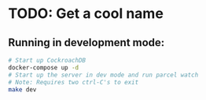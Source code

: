 # TODO: Get a cool name


## Running in development mode:
```bash
# Start up CockroachDB
docker-compose up -d
# Start up the server in dev mode and run parcel watch
# Note: Requires two ctrl-C's to exit
make dev
```
